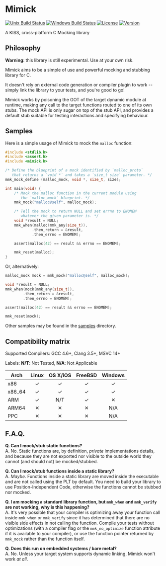 Mimick
======

[![Unix Build Status](https://travis-ci.org/Snaipe/Mimick.svg?branch=master)](https://travis-ci.org/Snaipe/Mimick) 
[![Windows Build Status](https://ci.appveyor.com/api/projects/status/github/Snaipe/Mimick?svg=true&branch=master)](https://ci.appveyor.com/project/Snaipe/Mimick/branch/bleeding)
[![License](https://img.shields.io/badge/license-MIT-blue.svg?style=flat)](https://github.com/Snaipe/Mimick/blob/master/LICENSE) 
[![Version](https://img.shields.io/badge/version-v0.1-orange.svg?style=flat)](https://github.com/Snaipe/Mimick/releases) 

A KISS, cross-platform C Mocking library

## Philosophy

**Warning**: this library is still experimental. Use at your own risk.

Mimick aims to be a simple of use and powerful mocking and stubbing library for C.

It doesn't rely on external code generation or compiler plugin to work -- simply
link the library to your tests, and you're good to go!

Mimick works by poisoning the GOT of the target dynamic module at runtime, making
any call to the target functions routed to one of its own stubs. The mock API
is only sugar on top of the stub API, and provides a default stub suitable for
testing interactions and specifying behaviour.

## Samples

Here is a simple usage of Mimick to mock the `malloc` function:

```c
#include <stdlib.h>
#include <assert.h>
#include <mimick.h>

/* Define the blueprint of a mock identified by `malloc_proto`
   that returns a `void *` and takes a `size_t size` parameter. */
mmk_mock_define (malloc_mock, void *, size_t, size);

int main(void) {
    /* Mock the malloc function in the current module using 
       the `malloc_mock` blueprint. */
    mmk_mock("malloc@self", malloc_mock);

    /* Tell the mock to return NULL and set errno to ENOMEM
       whatever the given parameter is. */
    void *result = NULL;
    mmk_when(malloc(mmk_any(size_t)),
            .then_return = &result,
            .then_errno = ENOMEM);

    assert(malloc(42) == result && errno == ENOMEM);

    mmk_reset(malloc);
}
```

Or, alternatively:

```c
malloc_mock mock = mmk_mock("malloc@self", malloc_mock);

void *result = NULL;
mmk_when(mock(mmk_any(size_t)),
        .then_return = &result,
        .then_errno = ENOMEM);

assert(malloc(42) == result && errno == ENOMEM);

mmk_reset(mock);
```

Other samples may be found in the [samples](./sample/) directory.

## Compatibility matrix

Supported Compilers: GCC 4.6+, Clang 3.5+, MSVC 14+

Labels: **N/T**: Not Tested, **N/A**: Not Applicable

| Arch | Linux | OS X/iOS | FreeBSD | Windows |
| --- |:---:|:---:|:---:|:---:|
| x86 | ✓ | ✓ | ✓ | ✓ |
| x86\_64 | ✓ | ✓ | ✓ | ✓ |
| ARM | ✓ | N/T | ✓ | ✕ |
| ARM64 | ✕ | ✕ | ✕ | N/A |
| PPC | ✕ | ✕ | ✕ | N/A |

## F.A.Q.

**Q. Can I mock/stub static functions?**  
A. No. Static functions are, by definition, *private* implementations details,
   and because they are not exported nor visible to the outside world they cannot
   (and should not) be mocked/stubbed.

**Q. Can I mock/stub functions inside a static library?**  
A. *Maybe*. Functions inside a static library are moved inside the executable and are not
   called using the PLT by default. You need to build your library to use Position-Independent
   Code, otherwise the functions cannot be stubbed nor mocked.

**Q. I am mocking a standard library function, but `mmk_when` and `mmk_verify`
  are not working, why is this happening?**  
A. It's very possible that your compiler is optimizing away your function
   call inside `mmk_when` or `mmk_verify` since it has determined that there
   are no visible side effects in not calling the function. Compile your tests
   without optimizations (with a compiler flag or the `mmk_no_optimize`
   function attribute if it is available to your compiler), or use the function
   pointer returned by `mmk_mock` rather than the function itself.

**Q. Does this run on embedded systems / bare metal?**  
A. No. Unless your target system supports dynamic linking, Mimick won't work *at all*.
